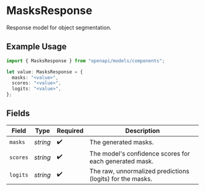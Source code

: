 # MasksResponse

Response model for object segmentation.

## Example Usage

```typescript
import { MasksResponse } from "openapi/models/components";

let value: MasksResponse = {
  masks: "<value>",
  scores: "<value>",
  logits: "<value>",
};
```

## Fields

| Field                                                     | Type                                                      | Required                                                  | Description                                               |
| --------------------------------------------------------- | --------------------------------------------------------- | --------------------------------------------------------- | --------------------------------------------------------- |
| `masks`                                                   | *string*                                                  | :heavy_check_mark:                                        | The generated masks.                                      |
| `scores`                                                  | *string*                                                  | :heavy_check_mark:                                        | The model's confidence scores for each generated mask.    |
| `logits`                                                  | *string*                                                  | :heavy_check_mark:                                        | The raw, unnormalized predictions (logits) for the masks. |